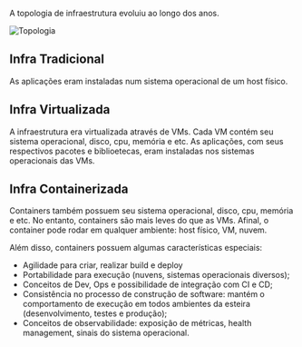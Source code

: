 A topologia de infraestrutura evoluiu ao longo dos anos.

![Topologia](/wandersondias/scenarios/teste-wanderson/assets/topologia-infra.png)

## Infra Tradicional
As aplicações eram instaladas num sistema operacional de um host físico.

## Infra Virtualizada
A infraestrutura era virtualizada através de VMs. Cada VM contém seu sistema operacional, disco, cpu, memória e etc.
As aplicações, com seus respectivos pacotes e biblioetecas, eram instaladas nos sistemas operacionais das VMs.

## Infra Containerizada
Containers também possuem seu sistema operacional, disco, cpu, memória e etc. No entanto, containers são mais leves do que as VMs.
Afinal, o container pode rodar em qualquer ambiente: host físico, VM, nuvem.

Além disso, containers possuem algumas características especiais:
- Agilidade para criar, realizar build e deploy
- Portabilidade para execução (nuvens, sistemas operacionais diversos);
- Conceitos de Dev, Ops e possibilidade de integração com CI e CD;
- Consistência no processo de construção de software: mantém o comportamento de execução em todos ambientes da esteira (desenvolvimento, testes e produção);
- Conceitos de observabilidade: exposição de métricas, health management, sinais do sistema operacional.
